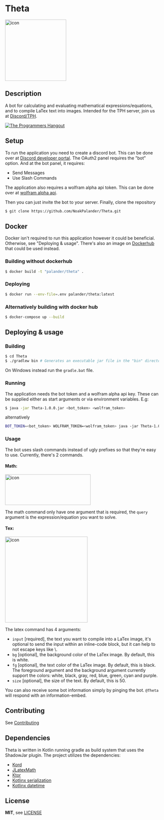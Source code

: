 # Theta
<img alt="icon" src="https://raw.githubusercontent.com/NoakPalander/Theta/main/src/main/resources/icon.png" width="200" height="200"/>

## Description
A bot for calculating and evaluating mathematical expressions/equations, and to compile LaTex text into images. Intended for the TPH server, join us at [Discord/TPH](https://discord.gg/programming).

<a href="https://discord.gg/programming">
<img src="https://img.shields.io/discord/244230771232079873?label=The%20Programmers%20Hangout&logo=discord" alt="The Programmers Hangout">
</a>

## Setup
To run the application you need to create a discord bot. This can be done over at [Discord developer portal](https://discord.com/developers/docs/intro).
The OAuth2 panel requires the "bot" option. And at the bot panel, it requires:
- Send Messages
- Use Slash Commands

The application also requires a wolfram alpha api token. This can be done over at [wolfram alpha api](https://products.wolframalpha.com/api/).

Then you can just invite the bot to your server. Finally, clone the repository
```bash
$ git clone https://github.com/NoakPalander/Theta.git
```
## Docker
Docker isn't required to run this application however it could be beneficial. Otherwise, see "Deploying & usage". There's also an image on [Dockerhub](https://hub.docker.com/r/palander/theta)
that could be used instead.

### Building without dockerhub
```bash
$ docker build -t "palander/theta" .
```

### Deploying
```bash
$ docker run --env-file=.env palander/theta:latest
```

### Alternatively building with docker hub
```bash
$ docker-compose up --build
```

## Deploying & usage
### Building
```bash
$ cd Theta
$ ./gradlew bin # Generates an executable jar file in the "bin" directory
```
On Windows instead run the `gradle.bat` file.

### Running
The application needs the bot token and a wolfram alpha api key. These can be supplied either as start arguments or via environment variables. E.g:
```bash
$ java -jar Theta-1.0.0.jar <bot_token> <wolfram_token> 
```
alternatively 
```bash
BOT_TOKEN=<bot_token> WOLFRAM_TOKEN=<wolfram_token> java -jar Theta-1.0.0.jar
```

### Usage
The bot uses slash commands instead of ugly prefixes so that they're easy to use. Currently, there's 2 commands.
#### Math:
<img alt="icon" src="https://raw.githubusercontent.com/NoakPalander/Theta/main/src/main/resources/math.png" width="280" height="100"/>

The math command only have one argument that is required, the `query` argument is the expression/equation you want to solve. 

#### Tex:
<img alt="icon" src="https://raw.githubusercontent.com/NoakPalander/Theta/main/src/main/resources/tex.png" width="270" height="280"/>

The latex command has 4 arguments:
- `input` [required], the text you want to compile into a LaTex image, it's optional to send the input within an inline-code block, but it can help to not escape keys like \\.
- `bg` [optional], the background color of the LaTex image. By default, this is white.
- `fg` [optional], the text color of the LaTex image. By default, this is black.
The foreground argument and the background argument currently support the colors: white, black, gray, red, blue, green, cyan and purple.
- `size` [optional], the size of the text. By default, this is 50.

You can also receive some bot information simply by pinging the bot. `@Theta` will respond with an information-embed.

## Contributing
See [Contributing](https://github.com/NoakPalander/Theta/blob/main/Contributing.md)

## Dependencies
Theta is written in Kotlin running gradle as build system that uses the ShadowJar plugin. The project utilizes the dependencies:
- [Kord](https://github.com/kordlib/kord)
- [JLatexMath](https://github.com/opencollab/jlatexmath)
- [Ktor](https://ktor.io/)
- [Kotlinx serialization](https://github.com/Kotlin/kotlinx.serialization)
- [Kotlinx datetime](https://github.com/Kotlin/kotlinx-datetime)

## License 
**MIT**, see [LICENSE](https://github.com/NoakPalander/Theta/blob/main/LICENSE.md)